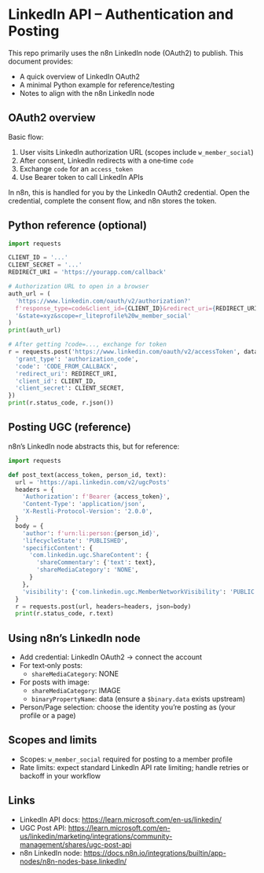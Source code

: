 # LinkedIn API – Authentication and Posting

This repo primarily uses the n8n LinkedIn node (OAuth2) to publish. This document provides:
- A quick overview of LinkedIn OAuth2
- A minimal Python example for reference/testing
- Notes to align with the n8n LinkedIn node

## OAuth2 overview

Basic flow:
1) User visits LinkedIn authorization URL (scopes include `w_member_social`)
2) After consent, LinkedIn redirects with a one‑time `code`
3) Exchange `code` for an `access_token`
4) Use Bearer token to call LinkedIn APIs

In n8n, this is handled for you by the LinkedIn OAuth2 credential. Open the credential, complete the consent flow, and n8n stores the token.

## Python reference (optional)

```python
import requests

CLIENT_ID = '...'
CLIENT_SECRET = '...'
REDIRECT_URI = 'https://yourapp.com/callback'

# Authorization URL to open in a browser
auth_url = (
  'https://www.linkedin.com/oauth/v2/authorization?'
  f'response_type=code&client_id={CLIENT_ID}&redirect_uri={REDIRECT_URI}'
  '&state=xyz&scope=r_liteprofile%20w_member_social'
)
print(auth_url)

# After getting ?code=..., exchange for token
r = requests.post('https://www.linkedin.com/oauth/v2/accessToken', data={
  'grant_type': 'authorization_code',
  'code': 'CODE_FROM_CALLBACK',
  'redirect_uri': REDIRECT_URI,
  'client_id': CLIENT_ID,
  'client_secret': CLIENT_SECRET,
})
print(r.status_code, r.json())
```

## Posting UGC (reference)

n8n’s LinkedIn node abstracts this, but for reference:

```python
import requests

def post_text(access_token, person_id, text):
  url = 'https://api.linkedin.com/v2/ugcPosts'
  headers = {
    'Authorization': f'Bearer {access_token}',
    'Content-Type': 'application/json',
    'X-Restli-Protocol-Version': '2.0.0',
  }
  body = {
    'author': f'urn:li:person:{person_id}',
    'lifecycleState': 'PUBLISHED',
    'specificContent': {
      'com.linkedin.ugc.ShareContent': {
        'shareCommentary': {'text': text},
        'shareMediaCategory': 'NONE',
      }
    },
    'visibility': {'com.linkedin.ugc.MemberNetworkVisibility': 'PUBLIC'}
  }
  r = requests.post(url, headers=headers, json=body)
  print(r.status_code, r.text)
```

## Using n8n’s LinkedIn node

- Add credential: LinkedIn OAuth2 → connect the account
- For text‑only posts:
  - `shareMediaCategory`: NONE
- For posts with image:
  - `shareMediaCategory`: IMAGE
  - `binaryPropertyName`: data (ensure a `$binary.data` exists upstream)
- Person/Page selection: choose the identity you’re posting as (your profile or a page)

## Scopes and limits

- Scopes: `w_member_social` required for posting to a member profile
- Rate limits: expect standard LinkedIn API rate limiting; handle retries or backoff in your workflow

## Links

- LinkedIn API docs: https://learn.microsoft.com/en-us/linkedin/
- UGC Post API: https://learn.microsoft.com/en-us/linkedin/marketing/integrations/community-management/shares/ugc-post-api
- n8n LinkedIn node: https://docs.n8n.io/integrations/builtin/app-nodes/n8n-nodes-base.linkedIn/

